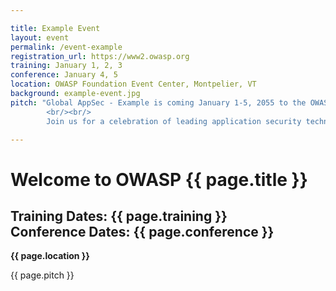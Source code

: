 ```yaml
---

title: Example Event
layout: event
permalink: /event-example
registration_url: https://www2.owasp.org
training: January 1, 2, 3
conference: January 4, 5
location: OWASP Foundation Event Center, Montpelier, VT
background: example-event.jpg
pitch: "Global AppSec - Example is coming January 1-5, 2055 to the OWASP Foundation Convention Center in Montpelier. Designed for private and public sector infosec professionals,         the OWASP three day training and two day conference equips developers, defenders, and advocates to build a more secure web.
        <br/><br/>
        Join us for a celebration of leading application security technologies, speakers, prospects, and community, in a unique event that will build on everything you already know to expect from an OWASP Global Conference."

---
```


# Welcome to OWASP {{ page.title }}  
## Training Dates: {{ page.training }}<br>Conference Dates: {{ page.conference }}

**{{ page.location }}**

{{ page.pitch }}

